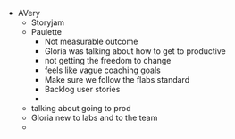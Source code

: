 - AVery
	- Storyjam
	- Paulette
		- Not measurable outcome
		- Gloria was talking about how to get to productive
		- not getting the freedom to change
		- feels like vague coaching goals
		- Make sure we follow the flabs standard
		- Backlog user stories
		-
	- talking about going to prod
	- Gloria new to labs and to the team
	-